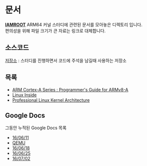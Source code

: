 ﻿# 문서

[**IAMROOT**](http://www.iamroot.org/xe/) ARM64 커널 스터디에 관련된 문서를 모아놓은 디렉토리 입니다.   
편의성을 위해 파일 크기가 큰 자료는 링크로 대체합니다.  

## 소스코드
[저장소](https://github.com/13th-kernelC/linux) : 
스터디를 진행하면서 코드에 주석을 남길때 사용하는 저장소  

## 목록

 - [ARM Cortex-A Series : Programmer's Guide for ARMv8-A](https://static.docs.arm.com/den0024/a/DEN0024.pdf)  
 - [Linux Inside](https://www.gitbook.com/book/0xax/linux-insides/details)  
 - [Professional Linux Kernel Architecture](http://cse.yeditepe.edu.tr/~kserdaroglu/spring2014/cse331/termproject/BOOKS/ProfessionalLinuxKernelArchitecture-WolfgangMauerer.pdf)   

## Google Docs
그동안 누적된 Google Docs 목록
 - [16/06/11](https://docs.google.com/document/d/1ap9ygBDTo_QVcmdh4jreuGZv71snFz7ciNUUZrKiJQI/edit)   
 - [QEMU](https://docs.google.com/document/d/1cpnFWjUvInFp2R3sdggrnEA3iozH7eBGGZD4kgOyD98/edit)   
 - [16/06/18](https://docs.google.com/document/d/10728WgvUl2PO34XNgilCpxj7JED9Dn-hc69ZWprHht4/edit)  
 - [16/06/25](https://docs.google.com/document/d/1GsgaiCDqYe-Bhtvd8pGpLdfUhSIF2KQ0lJ3dk8Lmn0s/edit)   
 - [16/07/02](https://docs.google.com/document/d/1WRffbrcBJIm_1YjgR1UdnpB_n9sf7ToBMmcmd187aNw/edit?pref=2&pli=1)   

